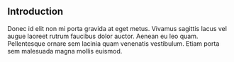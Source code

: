 ## Introduction

Donec id elit non mi porta gravida at eget metus. Vivamus sagittis lacus vel
augue laoreet rutrum faucibus dolor auctor. Aenean eu leo quam. Pellentesque
ornare sem lacinia quam venenatis vestibulum. Etiam porta sem malesuada magna
mollis euismod.
